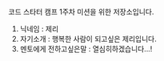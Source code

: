 코드 스타터 캠프 1주차 미션을 위한 저장소입니다.
1. 닉네임 : 제리
2. 자기소개 : 행복한 사람이 되고싶은 제리입니다.
3. 멘토에게 전하고싶은말 : 열심히하겠습니다...!
